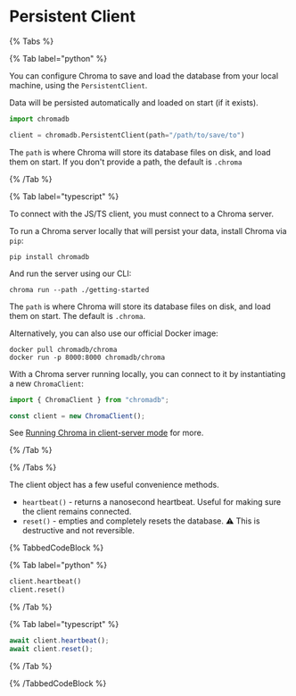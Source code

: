 # Persistent Client

{% Tabs %}

{% Tab label="python" %}

You can configure Chroma to save and load the database from your local machine, using the `PersistentClient`.

Data will be persisted automatically and loaded on start (if it exists).

```python
import chromadb

client = chromadb.PersistentClient(path="/path/to/save/to")
```

The `path` is where Chroma will store its database files on disk, and load them on start. If you don't provide a path, the default is `.chroma`

{% /Tab %}

{% Tab label="typescript" %}

To connect with the JS/TS client, you must connect to a Chroma server.

To run a Chroma server locally that will persist your data, install Chroma via `pip`:

```terminal
pip install chromadb
```

And run the server using our CLI:

```terminal
chroma run --path ./getting-started
```

The `path` is where Chroma will store its database files on disk, and load them on start. The default is `.chroma`.

Alternatively, you can also use our official Docker image:

```terminal
docker pull chromadb/chroma
docker run -p 8000:8000 chromadb/chroma
```

With a Chroma server running locally, you can connect to it by instantiating a new `ChromaClient`:

```typescript
import { ChromaClient } from "chromadb";

const client = new ChromaClient();
```

See [Running Chroma in client-server mode](../client-server-mode) for more.

{% /Tab %}

{% /Tabs %}

The client object has a few useful convenience methods.

* `heartbeat()` - returns a nanosecond heartbeat. Useful for making sure the client remains connected.
* `reset()` - empties and completely resets the database. ⚠️ This is destructive and not reversible.

{% TabbedCodeBlock %}

{% Tab label="python" %}
```python
client.heartbeat()
client.reset()
```
{% /Tab %}

{% Tab label="typescript" %}
```typescript
await client.heartbeat();
await client.reset();
```
{% /Tab %}

{% /TabbedCodeBlock %}
